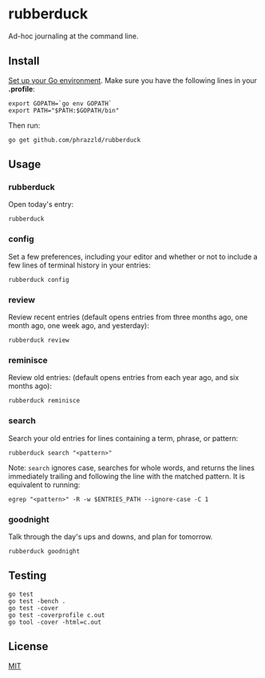 # rubberduck

Ad-hoc journaling at the command line.


## Install

[Set up your Go environment](https://golang.org/doc/install). Make sure you have the following lines in your **.profile**:

```
export GOPATH=`go env GOPATH`
export PATH="$PATH:$GOPATH/bin"
```

Then run:

`go get github.com/phrazzld/rubberduck`


## Usage

### rubberduck

Open today's entry:

`rubberduck`

### config

Set a few preferences, including your editor and whether or not to include a few lines of terminal history in your entries:

`rubberduck config`

### review

Review recent entries (default opens entries from three months ago, one month ago, one week ago, and yesterday):

`rubberduck review`

### reminisce

Review old entries: (default opens entries from each year ago, and six months ago):

`rubberduck reminisce`

### search

Search your old entries for lines containing a term, phrase, or pattern:

`rubberduck search "<pattern>"`

Note: `search` ignores case, searches for whole words, and returns the lines immediately trailing and following the line with the matched pattern. It is equivalent to running:

`egrep "<pattern>" -R -w $ENTRIES_PATH --ignore-case -C 1`

### goodnight

Talk through the day's ups and downs, and plan for tomorrow.

`rubberduck goodnight`


## Testing

```
go test
go test -bench .
go test -cover
go test -coverprofile c.out
go tool -cover -html=c.out
```

## License
[MIT](https://opensource.org/licenses/MIT)
